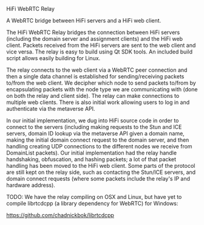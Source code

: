 HiFi WebRTC Relay

A WebRTC bridge between HiFi servers and a HiFi web client.

The HiFi WebRTC Relay bridges the connection between HiFi servers (including the domain server and assignment clients) and the HiFi web client.  Packets received from the HiFi servers are sent to the web client and vice versa. The relay is easy to build using Qt SDK tools. An included build script allows easily building for Linux.

The relay connects to the web client via a WebRTC peer connection and then a single data channel is established for sending/receiving packets to/from the web client. We decipher which node to send packets to/from by encapsulating packets with the node type we are communicating with (done on both the relay and client side). The relay can make connections to multiple web clients. There is also initial work allowing users to log in and authenticate via the metaverse API.

In our initial implementation, we dug into HiFi source code in order to connect to the servers (including making requests to the Stun and ICE servers, domain ID lookup via the metaverse API given a domain name, making the initial domain connect request to the domain server, and then handling creating UDP connections to the different nodes we receive from DomainList packets). Our initial implementation had the relay handle handshaking, obfuscation, and hashing packets; a lot of that packet handling has been moved to the HiFi web client. Some parts of the protocol are still kept on the relay side, such as contacting the Stun/ICE servers, and domain connect requests (where some packets include the relay's IP and hardware address).

TODO: We have the relay compiling on OSX and Linux, but have yet to compile librtcdcpp (a library dependency for WebRTC) for Windows:

https://github.com/chadnickbok/librtcdcpp